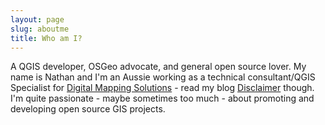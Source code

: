 ```yaml
---
layout: page
slug: aboutme
title: Who am I?
---
```


A QGIS developer, OSGeo advocate, and general open source lover. My name is Nathan and I'm an Aussie working as a technical consultant/QGIS Specialist for [Digital Mapping Solutions](http://www.mapsolutions.com.au/) - read my blog [Disclaimer](./disclaimer.html) though. I'm quite passionate - maybe sometimes too much - about promoting and developing open source GIS projects.